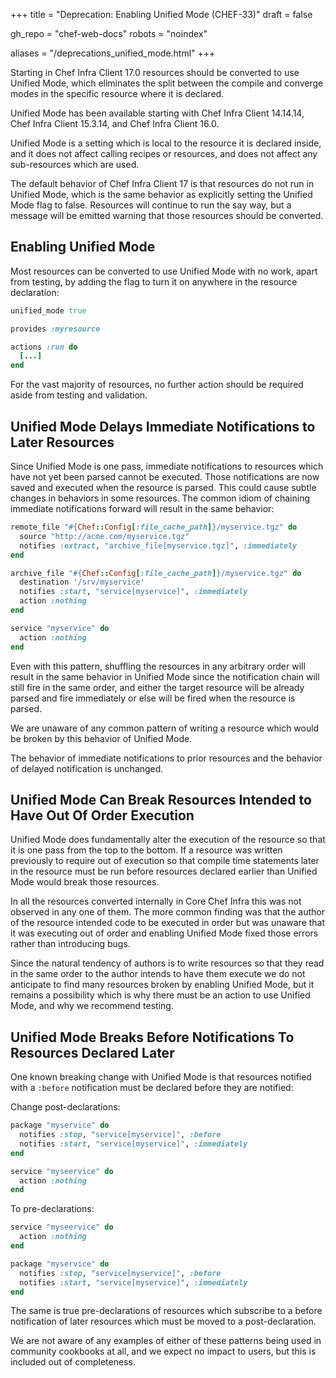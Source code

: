 +++
title = "Deprecation: Enabling Unified Mode (CHEF-33)"
draft = false

gh_repo = "chef-web-docs"
robots = "noindex"


aliases = "/deprecations_unified_mode.html"
+++

Starting in Chef Infra Client 17.0 resources should be converted to use Unified Mode, which eliminates the split between
the compile and converge modes in the specific resource where it is declared.

Unified Mode has been available starting with Chef Infra Client 14.14.14, Chef Infra Client 15.3.14, and Chef Infra Client 16.0.

Unified Mode is a setting which is local to the resource it is declared inside, and it does not affect
calling recipes or resources, and does not affect any sub-resources which are used.

The default behavior of Chef Infra Client 17 is that resources do not run in Unified Mode, which is the same behavior as
explicitly setting the Unified Mode flag to false. Resources will continue to run the say way, but a
message will be emitted warning that those resources should be converted.

## Enabling Unified Mode

Most resources can be converted to use Unified Mode with no work, apart from testing, by adding the flag to
turn it on anywhere in the resource declaration:

```ruby
unified_mode true

provides :myresource

actions :run do
  [...]
end
```

For the vast majority of resources, no further action should be required aside from testing and validation.

## Unified Mode Delays Immediate Notifications to Later Resources

Since Unified Mode is one pass, immediate notifications to resources which have not yet been parsed cannot be
executed. Those notifications are now saved and executed when the resource is parsed. This could cause subtle
changes in behaviors in some resources. The common idiom of chaining immediate notifications forward will
result in the same behavior:

```ruby
remote_file "#{Chef::Config[:file_cache_path]}/myservice.tgz" do
  source "http://acme.com/myservice.tgz"
  notifies :extract, "archive_file[myservice.tgz]", :immediately
end

archive_file "#{Chef::Config[:file_cache_path]}/myservice.tgz" do
  destination '/srv/myservice'
  notifies :start, "service[myservice]", :immediately
  action :nothing
end

service "myservice" do
  action :nothing
end
```

Even with this pattern, shuffling the resources in any arbitrary order will result in the same behavior in
Unified Mode since the notification chain will still fire in the same order, and either the target resource
will be already parsed and fire immediately or else will be fired when the resource is parsed.

We are unaware of any common pattern of writing a resource which would be broken by this behavior of Unified Mode.

The behavior of immediate notifications to prior resources and the behavior of delayed notification is unchanged.

## Unified Mode Can Break Resources Intended to Have Out Of Order Execution

Unified Mode does fundamentally alter the execution of the resource so that it is one pass from the top
to the bottom. If a resource was written previously to require out of execution so that compile time
statements later in the resource must be run before resources declared earlier than Unified Mode would
break those resources.

In all the resources converted internally in Core Chef Infra this was not observed in any one of them. The more
common finding was that the author of the resource intended code to be executed in order but was unaware that
it was executing out of order and enabling Unified Mode fixed those errors rather than introducing bugs.

Since the natural tendency of authors is to write resources so that they read in the same order to the author
intends to have them execute we do not anticipate to find many resources broken by enabling Unified Mode,
but it remains a possibility which is why there must be an action to use Unified Mode, and why we
recommend testing.

## Unified Mode Breaks Before Notifications To Resources Declared Later

One known breaking change with Unified Mode is that resources notified with a `:before` notification must
be declared before they are notified:

Change post-declarations:

```ruby
package "myservice" do
  notifies :stop, "service[myservice]", :before
  notifies :start, "service[myservice]", :immediately
end

service "myseervice" do
  action :nothing
end
```

To pre-declarations:

```ruby
service "myseervice" do
  action :nothing
end

package "myservice" do
  notifies :stop, "service[myservice]", :before
  notifies :start, "service[myservice]", :immediately
end
```

The same is true pre-declarations of resources which subscribe to a before notification of later resources
which must be moved to a post-declaration.

We are not aware of any examples of either of these patterns being used in community cookbooks at all, and
we expect no impact to users, but this is included out of completeness.
